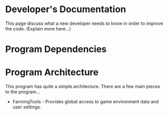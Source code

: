# Developer's Documentation
This page discuss what a new developer needs to know in order to improve the code. (Explain more here...)

# Program Dependencies


# Program Architecture
This program has quite a simple architecture. There are a few main pieces to the program...

* FarmingTools - Provides global access to game environment data and user settings. 